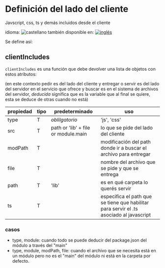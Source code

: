 <!--multilang v0 es:definicion-modulos.md en:client-side-definitions.md -->

<!--lang:es-->

# Definición del lado del cliente

Javscript, css, ts y demás incluidos desde el cliente


<!--lang:en--]

# Client side definition

js, css, ts, and others

[!--lang:*-->

<!--multilang buttons-->

idioma: ![castellano](https://raw.githubusercontent.com/codenautas/multilang/master/img/lang-es.png)
también disponible en:
[![inglés](https://raw.githubusercontent.com/codenautas/multilang/master/img/lang-en.png)](client-side-definitions.md)


<!--lang:es-->

Se define así:

<!--lang:en--]

Like this:

[!--lang:*-->

## clientIncludes

<!--lang:es-->

`clientIncludes` es una función que debe devolver una lista de objetos con estos atributos:

(en este contexto pedir es del lado del cliente y entregar o servir es del lado del servidor en el servicio que ofrece y buscar es en el sistema de archivos del servidor, _deducida_ significa que es la variable que al final se quiere, esta se deduce de otras cuando no está)

propiedad         | tipo | predeterminado        | uso
------------------|------|-----------------------|----------------------------------------------------------------------------------------------
type              | T    | _oblilgatorio_        | 'js', 'css'
src               | T    | path or 'lib' + file or module.main | lo que se pide del lado del cliente
modPath           | T    |                       | modificación del path donde ir a buscar el archivo para entregar
file              | T    |                       | nombre del archivo que se pide y que se entrega
path              | T    | 'lib'                 | es en qué carpeta lo querés servir
ts                | T    |                       | especifica el path que se tiene que habilitar para servir el .ts asociado al javascript

### casos
  * type, module: cuando todo se puede deducir del package.json del módulo a través del "main"
  * type, module, modPath, file: cuando el archivo que se necesita está en un módulo pero no es el "main" del módulo ni está en la carpeta por defecto. 

<!--lang:en--]

see spanish

[!--lang:*-->